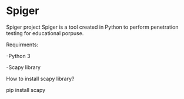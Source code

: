 # Spiger
Spiger project
Spiger is a tool created in Python to perform penetration testing for educational porpuse.

Requirments:

-Python 3

-Scapy library

How to install scapy library?
 
pip install scapy

